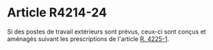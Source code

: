 # Article R4214-24

  
Si des postes de travail extérieurs sont prévus, ceux-ci sont conçus et aménagés suivant les prescriptions de l'article [R. 4225-1][1].

 [1]: /affichCodeArticle.do?cidTexte=LEGITEXT000006072050&idArticle=LEGIARTI000018489034&dateTexte=&categorieLien=cid